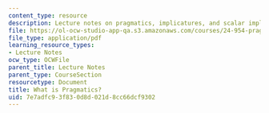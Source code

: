 ```yaml
---
content_type: resource
description: Lecture notes on pragmatics, implicatures, and scalar implicatures.
file: https://ol-ocw-studio-app-qa.s3.amazonaws.com/courses/24-954-pragmatics-in-linguistic-theory-spring-2010/7e7adfc93f830d8d021d8cc66dcf9302_MIT24_954S10_lec01.pdf
file_type: application/pdf
learning_resource_types:
- Lecture Notes
ocw_type: OCWFile
parent_title: Lecture Notes
parent_type: CourseSection
resourcetype: Document
title: What is Pragmatics?
uid: 7e7adfc9-3f83-0d8d-021d-8cc66dcf9302
---
```

